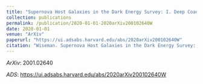 ```yaml
---
title: "Supernova Host Galaxies in the Dark Energy Survey: I. Deep Coadds"
collection: publications
permalink: /publication/2020-01-01-2020arXiv200102640W
date: 2020-01-01
venue: "ArXiv"
paperurl: "https://ui.adsabs.harvard.edu/abs/2020arXiv200102640W"
citation: "Wiseman. Supernova Host Galaxies in the Dark Energy Survey: I. Deep Coadds. ArXiv, :, Jan 2020"
---
```


*ArXiv*: 2001.02640

*ADS*: https://ui.adsabs.harvard.edu/abs/2020arXiv200102640W
